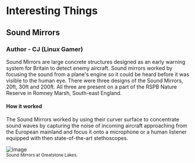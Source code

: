 # Interesting Things
## Sound Mirrors
### Author - CJ (Linux Gamer)
Sound Mirrors are large concrete structures designed as an early warning system for Britain to detect enemy aircraft.
Sound mirrors worked by focusing the sound from a plane's engine so it could be heard before it was visible to the human eye. 
There were three designs of the Sound Mirrors, 20ft, 30ft and 200ft. All three are present on a part of the RSPB Nature Reserve in Romney Marsh, South-east England.

#### How it worked
The Sound Mirrors worked by using their curver surface to concentrate sound waves by capturing the noise of incoming aircraft approaching from the European mainland and focus it onto a microphone or a human listener equipped with then state-of-the-art stethoscopes.

![image](https://romneymarshhistory.com/assets/fileman/Uploads/History/buildings/Sound%20Mirrors/Sound_MIrrors_2021_Gillson.jpg)
<br>
<sub>Sound Mirrors at Greatstone Lakes.</sub>


